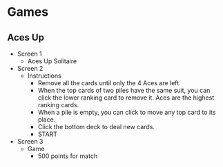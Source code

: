 # Games

## Aces Up

- Screen 1
  - Aces Up Solitaire
- Screen 2
  - Instructions
    - Remove all the cards until only the 4 Aces are left.
    - When the top cards of two piles have the same suit, you can click the lower ranking card to remove it. Aces are the highest ranking cards.
    - When a pile is empty, you can click to move any top card to its place.
    - Click the bottom deck to deal new cards.
    - START
- Screen 3
  - Game
    - 500 points for match
